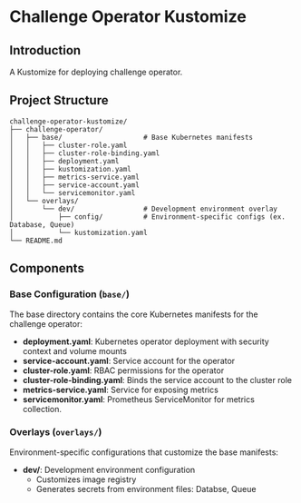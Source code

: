 # Challenge Operator Kustomize

## Introduction
A Kustomize for deploying challenge operator. 


## Project Structure

```
challenge-operator-kustomize/
├── challenge-operator/
│   ├── base/                    # Base Kubernetes manifests
│   │   ├── cluster-role.yaml
│   │   ├── cluster-role-binding.yaml
│   │   ├── deployment.yaml
│   │   ├── kustomization.yaml
│   │   ├── metrics-service.yaml
│   │   ├── service-account.yaml
│   │   └── servicemonitor.yaml
│   └── overlays/
│       └── dev/                 # Development environment overlay
│           ├── config/          # Environment-specific configs (ex. Database, Queue)
│           └── kustomization.yaml
└── README.md
```

## Components

### Base Configuration (`base/`)

The base directory contains the core Kubernetes manifests for the challenge operator:

- **deployment.yaml**: Kubernetes operator deployment with security context and volume mounts
- **service-account.yaml**: Service account for the operator
- **cluster-role.yaml**: RBAC permissions for the operator
- **cluster-role-binding.yaml**: Binds the service account to the cluster role
- **metrics-service.yaml**: Service for exposing metrics
- **servicemonitor.yaml**: Prometheus ServiceMonitor for metrics collection. 

### Overlays (`overlays/`)

Environment-specific configurations that customize the base manifests:

- **dev/**: Development environment configuration
  - Customizes image registry
  - Generates secrets from environment files: Databse, Queue
